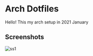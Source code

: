 # Arch Dotfiles
Hello! This my arch setup in 2021 January
## Screenshots
![ss1](https://gitlab.com/ProbablyNotLime/arch-dotfiles/-/blob/master/2021-01-09-190602_1366x768_scrot.png?raw=true)
